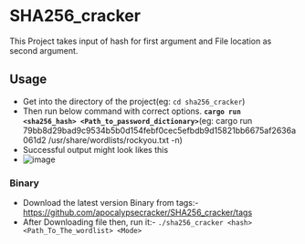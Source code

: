 # SHA256_cracker
This Project takes input of hash for first argument and File location as second argument.
## Usage
- Get into the directory of the project(eg: `cd sha256_cracker`)
- Then run below command with correct options.
**`cargo run <sha256_hash> <Path_to_password_dictionary>`**(eg: cargo run 79bb8d29bad9c9534b5b0d154febf0cec5efbdb9d15821bb6675af2636a061d2 /usr/share/wordlists/rockyou.txt -n)
- Successful output might look likes this
- ![image](https://github.com/user-attachments/assets/cf13f716-801e-49aa-bc51-ba1e8bb7997a)
### Binary
- Download the latest version  Binary from tags:- https://github.com/apocalypsecracker/SHA256_cracker/tags
- After Downloading file then, run it:- `./sha256_cracker <hash> <Path_To_The_wordlist> <Mode>`

 
